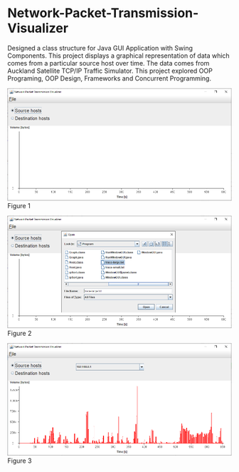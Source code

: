 # Network-Packet-Transmission-Visualizer

Designed a class structure for Java GUI Application with Swing Components. This project displays a graphical
representation of data which comes from a particular source host over time. The data comes from Auckland
Satellite TCP/IP Traffic Simulator. This project explored OOP Programing, OOP Design, Frameworks and
Concurrent Programming.

![Figure 1](/figure1.png)
Figure 1

![Figure 2](/figure2.png)
Figure 2

![Figure 3](/figure3.png)
Figure 3
